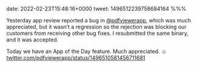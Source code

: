 date: 2022-02-23T15:48:16+0000
tweet: 1496512239758684164
%%%

Yesterday app review reported a bug in [@pdfviewerapp](https://twitter.com/pdfviewerapp), which was much appreciated, but it wasn’t a regression so the rejection was blocking our customers from receiving other bug fixes. I resubmitted the same binary, and it was accepted.

Today we have an App of the Day feature. Much appreciated. ☺️ [twitter.com/pdfviewerapp/status/1496510581456711681](https://twitter.com/pdfviewerapp/status/1496510581456711681)
